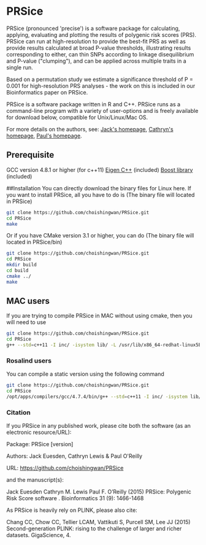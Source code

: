 # PRSice
PRSice (pronounced 'precise') is a software package for calculating, applying, evaluating and plotting the results of polygenic risk scores (PRS). 
PRSice can run at high-resolution to provide the best-fit PRS as well as provide results calculated at broad P-value thresholds, illustrating results corresponding to either, can thin SNPs according to linkage disequilibrium and P-value ("clumping"), and can be applied across multiple traits in a single run.

Based on a permutation study we estimate a significance threshold of P = 0.001 for high-resolution PRS analyses - the work on this is included in our Bioinformatics paper on PRSice.

PRSice is a software package written in R and C++. PRSice runs as a command-line program with a variety of user-options and is freely available for download below, compatible for Unix/Linux/Mac OS.

For more details on the authors, see: [Jack's homepage](https://kclpure.kcl.ac.uk/portal/en/persons/jack-euesden(972d61b2-89c6-4777-8969-7d88b0c0ece5).html), [Cathryn's homepage](http://www.kcl.ac.uk/lsm/research/divisions/gmm/archive/clusters/bse/lewis/clewis.aspx), [Paul's homepage](http://www.pauloreilly.info/).

## Prerequisite
GCC version 4.8.1 or higher (for c++11)
[Eigen C++](http://eigen.tuxfamily.org/index.php?title=Main_Page) (included)
[Boost library](http://www.boost.org/) (included)

##Installation
You can directly download the binary files for Linux here.
If you want to install PRSice, all you have to do is (The binary file will located in PRSice)
```bash
git clone https://github.com/choishingwan/PRSice.git
cd PRSice
make
```
Or if you have CMake version 3.1 or higher, you can do (The binary file will located in PRSice/bin)
```bash
git clone https://github.com/choishingwan/PRSice.git
cd PRSice
mkdir build
cd build
cmake ../
make
```

## MAC users
If you are trying to compile PRSice in MAC without using cmake, then you will need to use
```bash
git clone https://github.com/choishingwan/PRSice.git
cd PRSice
g++ --std=c++11 -I inc/ -isystem lib/ -L /usr/lib/x86_64-redhat-linux5E/lib64 -DNDEBUG -O2 -pthread -Wno-c++11-narrowing src/*.cpp src/*.c -o PRSice
```
### Rosalind users
You can compile a static version using the following command
```bash
git clone https://github.com/choishingwan/PRSice.git
cd PRSice
/opt/apps/compilers/gcc/4.7.4/bin/g++ --std=c++11 -I inc/ -isystem lib/ -L /usr/lib/x86_64-redhat-linux5E/lib64 -DNDEBUG -Wl,--whole-archive -lpthread -Wl,--no-whole-archive  -static-libstdc++  -O2 -static-libgcc -static src/*.cpp src/*.c -o PRSice
```

### Citation 
If you PRSice in any published work, please cite both the software (as an electronic resource/URL):

Package: PRSice [version]

Authors: Jack Euesden, Cathryn Lewis & Paul O'Reilly

URL: https://github.com/choishingwan/PRSice

and the manuscript(s):

Jack Euesden  Cathryn M. Lewis  Paul F. O’Reilly (2015) PRSice: Polygenic Risk Score software . Bioinformatics 31 (9): 1466-1468

As PRSice is heavily rely on PLINK, please also cite:

Chang CC, Chow CC, Tellier LCAM, Vattikuti S, Purcell SM, Lee JJ (2015) Second-generation PLINK: rising to the challenge of larger and richer datasets. GigaScience, 4.

